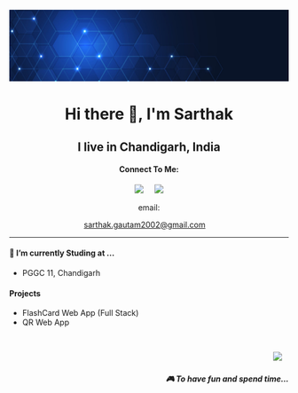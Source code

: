 ![background](image/header.jpeg)
<h1 align='center'> Hi there 👋, I'm Sarthak</h1>

<h2 align='center'>
  I live in Chandigarh, India
</h2>

<h4 align='Center'> Connect To Me:</h4>

<p align='center'>
  <a href="https://twitter.com/iSarthakGautam"><img src="https://img.shields.io/badge/twitter-%231DA1F2.svg?&style=for-the-badge&logo=twitter&logoColor=white" /></a>&nbsp;&nbsp;&nbsp;&nbsp;
  <a href=""><img src="https://img.shields.io/badge/linkedin-%230077B5.svg?&style=for-the-badge&logo=linkedin&logoColor=white" /></a><br>
 </p>
 <p align='center'>email:
  </p>
  <p align='center'>
  <a href="mailto:sarthak.gautam2002@gmail.com">sarthak.gautam2002@gmail.com</a>&nbsp;&nbsp;&nbsp;&nbsp;
</p>


<hr>

<h4>🔭  I’m currently Studing at ...</h4>

<ul>
  <li>PGGC 11, Chandigarh</li>
</ul>


<h4>Projects</h4>

<ul>
  <li>FlashCard Web App (Full Stack)</li>
  <li>QR Web App</li>
</ul>




<br>
<p align="right">
   <a href="https://www.instagram.com/isarthakgautam/"><img src="https://cdn.exclaimer.com/Handbook%20Images/instagram-icon_32x32.png?_ga=2.170867040.1370694076.1639913984-1585159817.1639913983" /></a>&nbsp;&nbsp;&nbsp;
  
  <h5 align="right">🎮 To have fun and spend time...</h5>
</p>


